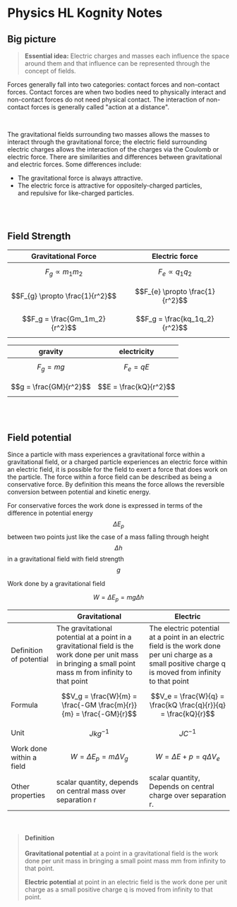 <script type="text/javascript" async
  src="https://cdnjs.cloudflare.com/ajax/libs/mathjax/2.7.5/MathJax.js?config=TeX-MML-AM_CHTML">
</script>

# Physics HL Kognity Notes

## Big picture

> **Essential idea:** Electric charges and masses each influence the space around them and that influence can be represented through the concept of fields.

Forces generally fall into two categories: contact forces and non-contact forces. Contact forces are when two bodies need to physically interact and non-contact forces do not need physical contact. The interaction of non-contact forces is generally called "action at a distance".

<br>

The gravitational fields surrounding two masses allows the masses to interact through the gravitational force; the electric field surrounding electric charges allows the interaction of the charges via the Coulomb or electric force. There are similarities and differences between gravitational and electric forces. Some differences include:

-   The gravitational force is always attractive.
-   The electric force is attractive for oppositely-charged particles, and repulsive for like-charged particles.

<br><br>

## Field Strength

| Gravitational Force             | Electric force                  |
| ------------------------------- | ------------------------------- |
| $$F_{g} \propto m_1m_2$$        | $$F_{e} \propto q_1q_2$$        |
| $$F_{g} \propto \frac{1}{r^2}$$ | $$F_{e} \propto \frac{1}{r^2}$$ |
| $$F_g = \frac{Gm_1m_2}{r^2}$$   | $$F_g = \frac{kq_1q_2}{r^2}$$   |
	
| gravity                | electricity            |
| ---------------------- | ---------------------- |
| $$F_g = mg$$           | $$F_e = qE$$           |
| $$g = \frac{GM}{r^2}$$ | $$E = \frac{kQ}{r^2}$$ |

<br><br>

## Field potential

Since a particle with mass experiences a gravitational force within a gravitational field, or a charged particle experiences an electric force within an electric field, it is possible for the field to exert a force that does work on the particle. The force within a force field can be described as being a conservative force. By definition this means the force allows the reversible conversion between potential and kinetic energy.

For conservative forces the work done is expressed in terms of the difference in potential energy $$\Delta E_p$$ between two points just like the case of a mass falling through height $$\Delta h$$ in a gravitational field with field strength $$g$$

Work done by a gravitational field

$$W = \Delta E_p = mg \Delta h$$

|                          | Gravitational                                                                                                                                               | Electric                                                                                                                                                 |
| ------------------------ | ----------------------------------------------------------------------------------------------------------------------------------------------------------- | -------------------------------------------------------------------------------------------------------------------------------------------------------- |
| Definition of potential  | The gravitational potential at a point in a gravitational field is the work done per unit mass in bringing a small point mass m from infinity to that point | The electric potential at a point in an electric field is the work done per uni charge as a small positive charge q is moved from infinity to that point |
| Formula                  | $$V_g = \frac{W}{m} = \frac{-GM \frac{m}{r}}{m} = \frac{-GM}{r}$$                                                                                           | $$V_e = \frac{W}{q} = \frac{kQ \frac{q}{r}}{q} = \frac{kQ}{r}$$                                                                                          |
| Unit                     | $$J kg^{-1}$$                                                                                                                                               | $$J C^{-1}$$                                                                                                                                             |
| Work done within a field | $$W = \Delta E_p = m \Delta V_g$$                                                                                                                           | $$W = \Delta E+p = q \Delta V_e$$                                                                                                                        |
| Other properties         | scalar quantity, depends on central mass over separation r                                                                                                  | scalar quantity, Depends on central charge over separation r.                                                                                            |

<br>

>#### Definition
>
>**Gravitational potential** at a point in a gravitational field is the work done per unit mass in bringing a small point mass mm from infinity to that point.
>
>**Electric potential** at point in an electric field is the work done per unit charge as a small positive charge q is moved from infinity to that point.


